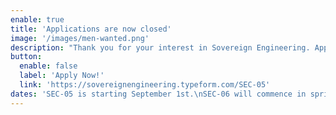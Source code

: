```yaml
---
enable: true
title: 'Applications are now closed'
image: '/images/men-wanted.png'
description: "Thank you for your interest in Sovereign Engineering. Applications for SEC-05 are now closed. Stay tuned for future opportunities to join our community of builders."
button:
  enable: false
  label: 'Apply Now!'
  link: 'https://sovereignengineering.typeform.com/SEC-05'
dates: 'SEC-05 is starting September 1st.\nSEC-06 will commence in spring 2026.'
---
```


